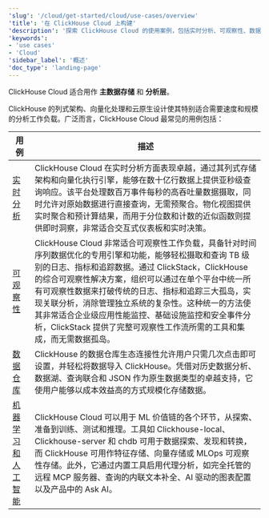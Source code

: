 ```yaml
---
'slug': '/cloud/get-started/cloud/use-cases/overview'
'title': '在 ClickHouse Cloud 上构建'
'description': '探索 ClickHouse Cloud 的使用案例，包括实时分析、可观察性、数据湖与仓库，以及机器学习应用'
'keywords':
- 'use cases'
- 'Cloud'
'sidebar_label': '概述'
'doc_type': 'landing-page'
---
```


ClickHouse Cloud 适合用作 **主数据存储** 和 **分析层**。

ClickHouse 的列式架构、向量化处理和云原生设计使其特别适合需要速度和规模的分析工作负载。广泛而言，ClickHouse Cloud 最常见的用例包括：

| 用例                                                                                      | 描述                                                                                                                                                                                                                                                                                                                                                                                                                                                                                                                                                                                                                                                                                                                                                                                                       |
|------------------------------------------------------------------------------------------|-------------------------------------------------------------------------------------------------------------------------------------------------------------------------------------------------------------------------------------------------------------------------------------------------------------------------------------------------------------------------------------------------------------------------------------------------------------------------------------------------------------------------------------------------------------------------------------------------------------------------------------------------------------------------------------------------------------------------------------------------------------------------------------------------------------------|
| [实时分析](/cloud/get-started/cloud/use-cases/real-time-analytics)                        | ClickHouse Cloud 在实时分析方面表现卓越，通过其列式存储架构和向量化执行引擎，能够在数十亿行数据上提供亚秒级查询响应。该平台处理数百万事件每秒的高吞吐量数据摄取，同时允许对原始数据进行直接查询，无需预聚合。物化视图提供实时聚合和预计算结果，而用于分位数和计数的近似函数则提供即时洞察，非常适合交互式仪表板和实时决策。                                                                                                                                                                                                                                                                                                                                                            |
| [可观察性](/cloud/get-started/cloud/use-cases/observability)                            | ClickHouse Cloud 非常适合可观察性工作负载，具备针对时间序列数据优化的专用引擎和功能，能够轻松摄取和查询 TB 级别的日志、指标和追踪数据。通过 ClickStack，ClickHouse 的综合可观察性解决方案，组织可以通过在单个平台中统一所有可观察性数据来打破传统的日志、指标和追踪三大孤岛，实现关联分析，消除管理独立系统的复杂性。这种统一的方法使其非常适合企业级应用性能监控、基础设施监控和安全事件分析，ClickStack 提供了完整可观察性工作流所需的工具和集成，而无需数据孤岛。 |
| [数据仓库](/cloud/get-started/cloud/use-cases/data_lake_and_warehouse)                   | ClickHouse 的数据仓库生态连接性允许用户只需几次点击即可设置，并轻松将数据导入 ClickHouse。凭借对历史数据分析、数据湖、查询联合和 JSON 作为原生数据类型的卓越支持，它使用户能够以成本效益高的方式规模化存储数据。                                                                                                                                                                                                                                                                                                                                                                                                                                                                                                 |
| [机器学习和人工智能](/cloud/get-started/cloud/use-cases/AI_ML)                          | ClickHouse Cloud 可以用于 ML 价值链的各个环节，从探索、准备到训练、测试和推理。工具如 Clickhouse-local、Clickhouse-server 和 chdb 可用于数据探索、发现和转换，而 ClickHouse 可用作特征存储、向量存储或 MLOps 可观察性存储。此外，它通过内置工具启用代理分析，如完全托管的远程 MCP 服务器、查询的内联文本补全、AI 驱动的图表配置以及产品中的 Ask AI。                                                                                                                                                                                                                                                    |
